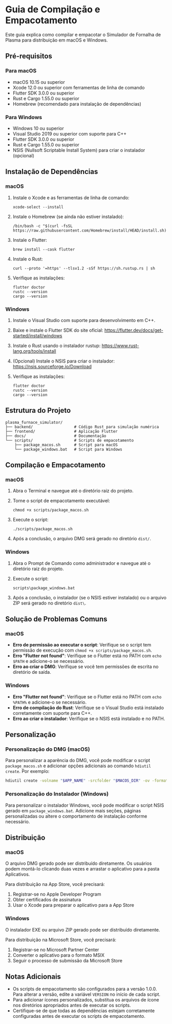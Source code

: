 # Guia de Compilação e Empacotamento

Este guia explica como compilar e empacotar o Simulador de Fornalha de Plasma para distribuição em macOS e Windows.

## Pré-requisitos

### Para macOS

- macOS 10.15 ou superior
- Xcode 12.0 ou superior com ferramentas de linha de comando
- Flutter SDK 3.0.0 ou superior
- Rust e Cargo 1.55.0 ou superior
- Homebrew (recomendado para instalação de dependências)

### Para Windows

- Windows 10 ou superior
- Visual Studio 2019 ou superior com suporte para C++
- Flutter SDK 3.0.0 ou superior
- Rust e Cargo 1.55.0 ou superior
- NSIS (Nullsoft Scriptable Install System) para criar o instalador (opcional)

## Instalação de Dependências

### macOS

1. Instale o Xcode e as ferramentas de linha de comando:
   ```
   xcode-select --install
   ```

2. Instale o Homebrew (se ainda não estiver instalado):
   ```
   /bin/bash -c "$(curl -fsSL https://raw.githubusercontent.com/Homebrew/install/HEAD/install.sh)"
   ```

3. Instale o Flutter:
   ```
   brew install --cask flutter
   ```

4. Instale o Rust:
   ```
   curl --proto '=https' --tlsv1.2 -sSf https://sh.rustup.rs | sh
   ```

5. Verifique as instalações:
   ```
   flutter doctor
   rustc --version
   cargo --version
   ```

### Windows

1. Instale o Visual Studio com suporte para desenvolvimento em C++.

2. Baixe e instale o Flutter SDK do site oficial: https://flutter.dev/docs/get-started/install/windows

3. Instale o Rust usando o instalador rustup: https://www.rust-lang.org/tools/install

4. (Opcional) Instale o NSIS para criar o instalador: https://nsis.sourceforge.io/Download

5. Verifique as instalações:
   ```
   flutter doctor
   rustc --version
   cargo --version
   ```

## Estrutura do Projeto

```
plasma_furnace_simulator/
├── backend/                  # Código Rust para simulação numérica
├── frontend/                 # Aplicação Flutter
├── docs/                     # Documentação
└── scripts/                  # Scripts de empacotamento
    ├── package_macos.sh      # Script para macOS
    └── package_windows.bat   # Script para Windows
```

## Compilação e Empacotamento

### macOS

1. Abra o Terminal e navegue até o diretório raiz do projeto.

2. Torne o script de empacotamento executável:
   ```
   chmod +x scripts/package_macos.sh
   ```

3. Execute o script:
   ```
   ./scripts/package_macos.sh
   ```

4. Após a conclusão, o arquivo DMG será gerado no diretório `dist/`.

### Windows

1. Abra o Prompt de Comando como administrador e navegue até o diretório raiz do projeto.

2. Execute o script:
   ```
   scripts\package_windows.bat
   ```

3. Após a conclusão, o instalador (se o NSIS estiver instalado) ou o arquivo ZIP será gerado no diretório `dist\`.

## Solução de Problemas Comuns

### macOS

- **Erro de permissão ao executar o script**: Verifique se o script tem permissão de execução com `chmod +x scripts/package_macos.sh`.
- **Erro "Flutter not found"**: Verifique se o Flutter está no PATH com `echo $PATH` e adicione-o se necessário.
- **Erro ao criar o DMG**: Verifique se você tem permissões de escrita no diretório de saída.

### Windows

- **Erro "Flutter not found"**: Verifique se o Flutter está no PATH com `echo %PATH%` e adicione-o se necessário.
- **Erro de compilação do Rust**: Verifique se o Visual Studio está instalado corretamente com suporte para C++.
- **Erro ao criar o instalador**: Verifique se o NSIS está instalado e no PATH.

## Personalização

### Personalização do DMG (macOS)

Para personalizar a aparência do DMG, você pode modificar o script `package_macos.sh` e adicionar opções adicionais ao comando `hdiutil create`. Por exemplo:

```bash
hdiutil create -volname "$APP_NAME" -srcfolder "$MACOS_DIR" -ov -format UDZO -background "/path/to/background.png" -window-size 500 300 -icon-size 128 "$DMG_FILE"
```

### Personalização do Instalador (Windows)

Para personalizar o instalador Windows, você pode modificar o script NSIS gerado em `package_windows.bat`. Adicione mais seções, páginas personalizadas ou altere o comportamento de instalação conforme necessário.

## Distribuição

### macOS

O arquivo DMG gerado pode ser distribuído diretamente. Os usuários podem montá-lo clicando duas vezes e arrastar o aplicativo para a pasta Aplicativos.

Para distribuição na App Store, você precisará:
1. Registrar-se no Apple Developer Program
2. Obter certificados de assinatura
3. Usar o Xcode para preparar o aplicativo para a App Store

### Windows

O instalador EXE ou arquivo ZIP gerado pode ser distribuído diretamente. 

Para distribuição na Microsoft Store, você precisará:
1. Registrar-se no Microsoft Partner Center
2. Converter o aplicativo para o formato MSIX
3. Seguir o processo de submissão da Microsoft Store

## Notas Adicionais

- Os scripts de empacotamento são configurados para a versão 1.0.0. Para alterar a versão, edite a variável `VERSION` no início de cada script.
- Para adicionar ícones personalizados, substitua os arquivos de ícone nos diretórios apropriados antes de executar os scripts.
- Certifique-se de que todas as dependências estejam corretamente configuradas antes de executar os scripts de empacotamento.
